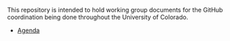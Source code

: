 This repository is intended to hold working group documents for the GitHub coordination being done throughout the University of Colorado. 

- [Agenda](agenda.md)
